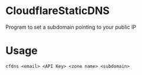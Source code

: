 # CloudflareStaticDNS
Program to set a subdomain pointing to your public IP

# Usage  
`cfdns <email> <API Key> <zone name> <subdomain>`

